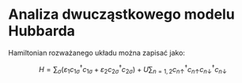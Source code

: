 # Analiza dwucząstkowego modelu Hubbarda

Hamiltonian rozważanego układu można zapisać jako:

```math
H=\sum_{\sigma}(\varepsilon_{1}c^{\dagger}_{1\sigma}c_{1\sigma}+\varepsilon_{2}c^{\dagger}_{2\sigma}c_{2\sigma})+U\sum_{n=1,2}c_{n\uparrow}^{\dagger}c_{n\uparrow}c_{n\downarrow}^{\dagger}c_{n\downarrow}
```

